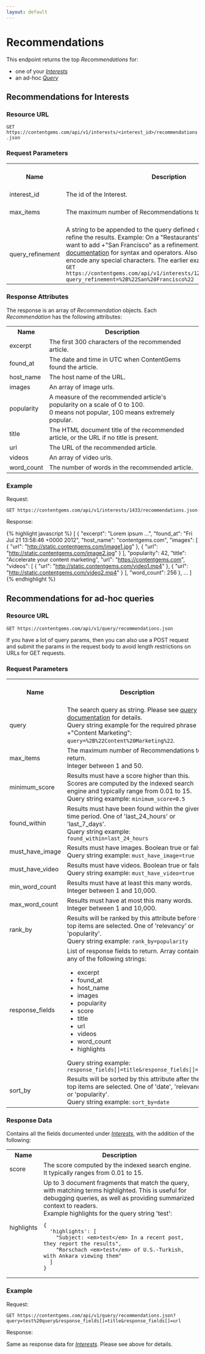 ```yaml
---
layout: default
---
```


# Recommendations

This endpoint returns the top *Recommendations* for:

* one of your [*Interests*](#interests)
* an ad-hoc [*Query*](#query)

## Recommendations for Interests<a name="interests">&nbsp;</a>





### Resource URL

`GET https://contentgems.com/api/v1/interests/<interest_id>/recommendations.json`

### Request Parameters

<table>
  <tr>
    <th>Name</th><th>Description</th><th>Optional, required, defaults</th>
  </tr>
  <tr>
    <td>interest_id</td><td>The id of the Interest.</td><td>Required</td>
  </tr>
  <tr>
    <td>max_items</td><td>The maximum number of Recommendations to return.</td><td>Optional, default: 5</td>
  </tr>
  <tr>
    <td>query_refinement</td><td>
      A string to be appended to the query defined on the interest to further refine the results.
      Example: On a "Restaurants" base query, you might want to add +"San Francisco" as a refinement.
      Please see the <a href="http://support.intigi.com/forums/21352731-Interests">query documentation</a> for syntax and operators.
      Also make sure to URL encode any special characters. The earlier example would look like this:
      <code>GET https://contentgems.com/api/v1/interests/123/recommendations.json?query_refinement=%2B%22San%20Francisco%22</code>
    </td>
    <td>Optional, default: nil</td>
  </tr>
</table>

### Response Attributes

The response is an array of *Recommendation* objects. Each *Recommendation* has the following attributes:

<table>
  <tr>
    <th>Name</th><th>Description</th>
  </tr>
  <tr>
    <td>excerpt</td><td>The first 300 characters of the recommended article.</td>
  </tr>
  <tr>
    <td>found_at</td><td>The date and time in UTC when ContentGems found the article.</td>
  </tr>
  <tr>
    <td>host_name</td><td>The host name of the URL.</td>
  </tr>
  <tr>
    <td>images</td><td>An array of image urls.</td>
  </tr>
  <tr>
    <td>popularity</td><td>
      A measure of the recommended article's popularity on a scale of 0 to 100.<br/>
      0 means not popular, 100 means extremely popular.
    </td>
  </tr>
  <tr>
    <td>title</td><td>The HTML document title of the recommended article, or the URL if no title is present.</td>
  </tr>
  <tr>
    <td>url</td><td>The URL of the recommended article.</td>
  </tr>
  <tr>
    <td>videos</td><td>An array of video urls.</td>
  </tr>
  <tr>
    <td>word_count</td><td>The number of words in the recommended article.</td>
  </tr>
</table>

### Example

Request:

`GET https://contentgems.com/api/v1/interests/1433/recommendations.json`

Response:

{% highlight javascript %}
[
  {
    "excerpt": "Lorem ipsum ...",
    "found_at": "Fri Jul 21 13:58:46 +0000 2012",
    "host_name": "contentgems.com",
    "images": [
      { "url": "http://static.contentgems.com/image1.jpg" },
      { "url": "http://static.contentgems.com/image2.jpg" }
    ],
    "popularity": 42,
    "title": "Accelerate your content marketing",
    "url": "https://contentgems.com",
    "videos": [
      { "url": "http://static.contentgems.com/video1.mp4" },
      { "url": "http://static.contentgems.com/video2.mp4" }
    ],
    "word_count": 256
  },
  ...
]
{% endhighlight %}





## Recommendations for ad-hoc queries<a name="query">&nbsp;</a>

### Resource URL

`GET https://contentgems.com/api/v1/query/recommendations.json`

If you have a lot of query params, then you can also use a POST request and submit
the params in the request body to avoid length restrictions on URLs for GET requests.

### Request Parameters

<table>
  <tr>
    <th>Name</th>
    <th>Description</th>
    <th>Optional, required, defaults</th>
  </tr>
  <tr>
    <td>query</td>
    <td>
      The search query as string. Please see
      <a href="http://support.intigi.com/forums/21352731-Interests">query documentation</a>
      for details.<br/>
      Query string example for the required phrase +"Content Marketing":
      <code>query=%2B%22Content%20Marketing%22</code>.
    </td>
    <td>Required</td>
  </tr>
  <tr>
    <td>max_items</td>
    <td>
      The maximum number of Recommendations to return.<br/>
      Integer between 1 and 50.
    </td>
    <td>Optional, default: 5</td>
  </tr>
  <tr>
    <td>minimum_score</td>
    <td>
      Results must have a score higher than this. Scores are
      computed by the indexed search engine and typically range from 0.01 to 15.<br/>
      Query string example: <code>minimum_score=0.5</code>
    </td>
    <td>Optional, default: Nil</td>
  </tr>
  <tr>
    <td>found_within</td>
    <td>
      Results must have been found within the given time period. One of
      'last_24_hours' or 'last_7_days'.<br/>
      Query string example: <code>found_within=last_24_hours</code>
    </td>
    <td>Optional, default: 'last_24_hours'</td>
  </tr>
  <tr>
    <td>must_have_image</td>
    <td>
      Results must have images. Boolean true or false.<br/>
      Query string example: <code>must_have_image=true</code>
    </td>
    <td>Optional, default: false</td>
  </tr>
  <tr>
    <td>must_have_video</td>
    <td>
      Results must have videos. Boolean true or false.<br/>
      Query string example: <code>must_have_video=true</code>
    </td>
    <td>Optional, default: false</td>
  </tr>
  <tr>
    <td>min_word_count</td>
    <td>
      Results must have at least this many words.<br/>
      Integer between 1 and 10,000.
    </td>
    <td>Optional, default: Nil</td>
  </tr>
  <tr>
    <td>max_word_count</td>
    <td>
      Results must have at most this many words.<br/>
      Integer between 1 and 10,000.
    </td>
    <td>Optional, default: Nil</td>
  </tr>
  <tr>
    <td>rank_by</td>
    <td>
      Results will be ranked by this attribute before the top items are selected. One of
      'relevancy' or 'popularity'.<br/>
      Query string example: <code>rank_by=popularity</code>
    </td>
    <td>Optional, default: 'popularity'</td>
  </tr>
  <tr>
    <td>response_fields</td>
    <td>
      List of response fields to return. Array containing any of the following strings:
      <ul>
        <li>excerpt</li>
        <li>found_at</li>
        <li>host_name</li>
        <li>images</li>
        <li>popularity</li>
        <li>score</li>
        <li>title</li>
        <li>url</li>
        <li>videos</li>
        <li>word_count</li>
        <li>highlights</li>
      </ul>
      Query string example: <code>response_fields[]=title&amp;response_fields[]=url</code>
    </td>
    <td>Optional, default: all fields</td>
  </tr>
  <tr>
    <td>sort_by</td>
    <td>
      Results will be sorted by this attribute after the top items are selected. One of
      'date', 'relevancy' or 'popularity'.<br/>
      Query string example: <code>sort_by=date</code>
    </td>
    <td>Optional, default: 'date'</td>
  </tr>
</table>

### Response Data

Contains all the fields documented under [*Interests*](#interests), with the addition of the following:

<table>
  <tr>
    <th>Name</th><th>Description</th>
  </tr>
  <tr>
    <td>score</td>
    <td>
      The score computed by the indexed search engine. It typically ranges from
      0.01 to 15.
    </td>
  </tr>
  <tr>
    <td>highlights</td>
    <td>
      Up to 3 document fragments that match the query, with matching terms highlighted.
      This is useful for debugging queries, as well as providing summarized
      context to readers.<br/>
      Example highlights for the query string 'test':
      <pre><code class="javascript">{
  'highlights': [
    "Subject: &lt;em&gt;test&lt;/em&gt; In a recent post, they report the results",
    "Rorschach &lt;em&gt;test&lt;/em&gt; of U.S.-Turkish, with Ankara viewing them"
  ]
}</code></pre>
    </td>
  </tr>
</table>

### Example

Request:

`GET https://contentgems.com/api/v1/query/recommendations.json?query=test%20query&response_fields[]=title&response_fields[]=url`

Response:

Same as response data for [*Interests*](#interests). Please see above for details.
